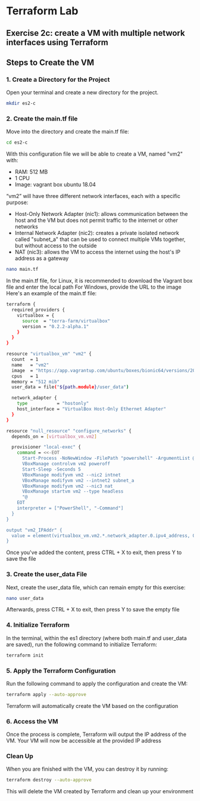 # Terraform Lab

## Exercise 2c: create a VM with multiple network interfaces using Terraform

## Steps to Create the VM

### 1. Create a Directory for the Project

Open your terminal and create a new directory for the project.

```bash
mkdir es2-c
```

### 2. Create the main.tf file
Move into the directory and create the main.tf file:
```bash
cd es2-c
```
With this configuration file we will be able to create a VM, named "vm2" with:
- RAM: 512 MB
- 1 CPU
- Image: vagrant box ubuntu 18.04

“vm2” will have three different network interfaces, each with a specific purpose:
- Host-Only Network Adapter (nic1): allows communication between the host and the VM but does not permit traffic to the internet or other networks
- Internal Network Adapter (nic2): creates a private isolated network called "subnet_a" that can be used to connect multiple VMs together, but without access to the outside
- NAT (nic3): allows the VM to access the internet using the host's IP address as a gateway

```bash
nano main.tf
```
In the main.tf file, for Linux, it is recommended to download the Vagrant box file and enter the local path
For Windows, provide the URL to the image
Here's an example of the main.tf file:
```bash
terraform {
  required_providers {
    virtualbox = {
      source  = "terra-farm/virtualbox"
      version = "0.2.2-alpha.1"
    }
  }
}

resource "virtualbox_vm" "vm2" {
  count  = 1
  name   = "vm2"
  image  = "https://app.vagrantup.com/ubuntu/boxes/bionic64/versions/20230607.0.1/providers/virtualbox.box"
  cpus   = 1
  memory = "512 mib"
  user_data = file("${path.module}/user_data")

  network_adapter {
    type           = "hostonly"
    host_interface = "VirtualBox Host-Only Ethernet Adapter"
  }
}

resource "null_resource" "configure_networks" {
  depends_on = [virtualbox_vm.vm2]

  provisioner "local-exec" {
    command = <<-EOT
      Start-Process -NoNewWindow -FilePath "powershell" -ArgumentList @"
      VBoxManage controlvm vm2 poweroff
      Start-Sleep -Seconds 5
      VBoxManage modifyvm vm2 --nic2 intnet
      VBoxManage modifyvm vm2 --intnet2 subnet_a
      VBoxManage modifyvm vm2 --nic3 nat
      VBoxManage startvm vm2 --type headless
      "@
    EOT
    interpreter = ["PowerShell", "-Command"]
  }
}

output "vm2_IPAddr" {
  value = element(virtualbox_vm.vm2.*.network_adapter.0.ipv4_address, 0)
}
```
Once you've added the content, press CTRL + X to exit, then press Y to save the file

### 3. Create the user_data File

Next, create the user_data file, which can remain empty for this exercise:
```bash
nano user_data
```
Afterwards, press CTRL + X to exit, then press Y to save the empty file

### 4. Initialize Terraform

In the terminal, within the es1 directory (where both main.tf and user_data are saved), run the following command to initialize Terraform:
```bash
terraform init
```
### 5. Apply the Terraform Configuration

Run the following command to apply the configuration and create the VM:
```bash
terraform apply --auto-approve
```
Terraform will automatically create the VM based on the configuration

### 6. Access the VM
Once the process is complete, Terraform will output the IP address of the VM. Your VM will now be accessible at the provided IP address

### Clean Up

When you are finished with the VM, you can destroy it by running:
```bash
terraform destroy --auto-approve
```
This will delete the VM created by Terraform and clean up your environment
